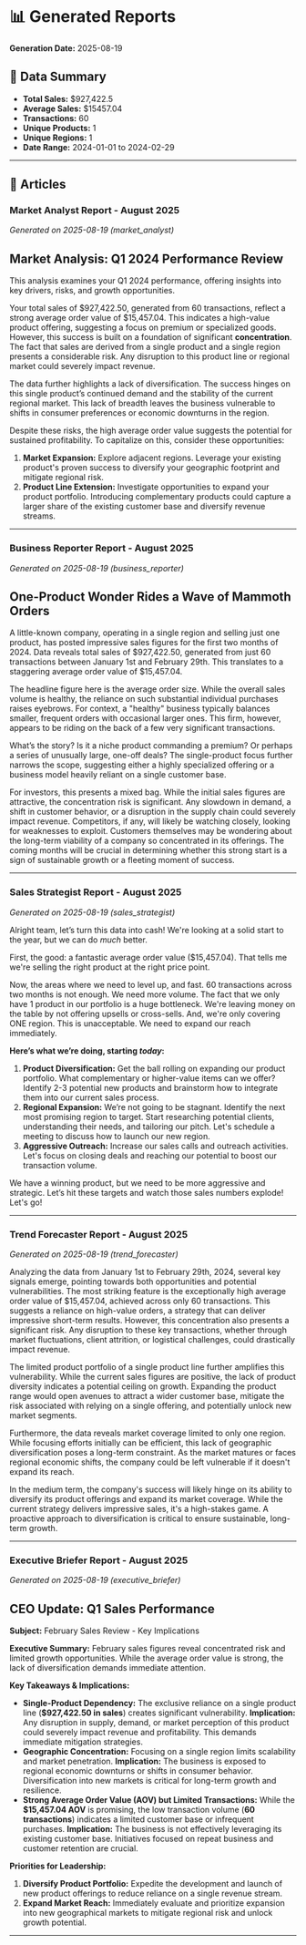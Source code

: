 # 📊 Generated Reports

**Generation Date:** 2025-08-19

## 📌 Data Summary

- **Total Sales:** $927,422.5
- **Average Sales:** $15457.04
- **Transactions:** 60
- **Unique Products:** 1
- **Unique Regions:** 1
- **Date Range:** 2024-01-01 to 2024-02-29

---

## 📰 Articles

### Market Analyst Report - August 2025

_Generated on 2025-08-19 (market_analyst)_

## Market Analysis: Q1 2024 Performance Review

This analysis examines your Q1 2024 performance, offering insights into key drivers, risks, and growth opportunities.

Your total sales of $927,422.50, generated from 60 transactions, reflect a strong average order value of $15,457.04. This indicates a high-value product offering, suggesting a focus on premium or specialized goods. However, this success is built on a foundation of significant **concentration**. The fact that sales are derived from a single product and a single region presents a considerable risk. Any disruption to this product line or regional market could severely impact revenue.

The data further highlights a lack of diversification. The success hinges on this single product’s continued demand and the stability of the current regional market. This lack of breadth leaves the business vulnerable to shifts in consumer preferences or economic downturns in the region.

Despite these risks, the high average order value suggests the potential for sustained profitability. To capitalize on this, consider these opportunities:

1.  **Market Expansion:** Explore adjacent regions. Leverage your existing product's proven success to diversify your geographic footprint and mitigate regional risk.
2.  **Product Line Extension:** Investigate opportunities to expand your product portfolio. Introducing complementary products could capture a larger share of the existing customer base and diversify revenue streams.

---

### Business Reporter Report - August 2025

_Generated on 2025-08-19 (business_reporter)_

## One-Product Wonder Rides a Wave of Mammoth Orders

A little-known company, operating in a single region and selling just one product, has posted impressive sales figures for the first two months of 2024. Data reveals total sales of $927,422.50, generated from just 60 transactions between January 1st and February 29th. This translates to a staggering average order value of $15,457.04.

The headline figure here is the average order size. While the overall sales volume is healthy, the reliance on such substantial individual purchases raises eyebrows. For context, a "healthy" business typically balances smaller, frequent orders with occasional larger ones. This firm, however, appears to be riding on the back of a few very significant transactions.

What’s the story? Is it a niche product commanding a premium? Or perhaps a series of unusually large, one-off deals? The single-product focus further narrows the scope, suggesting either a highly specialized offering or a business model heavily reliant on a single customer base.

For investors, this presents a mixed bag. While the initial sales figures are attractive, the concentration risk is significant. Any slowdown in demand, a shift in customer behavior, or a disruption in the supply chain could severely impact revenue. Competitors, if any, will likely be watching closely, looking for weaknesses to exploit. Customers themselves may be wondering about the long-term viability of a company so concentrated in its offerings. The coming months will be crucial in determining whether this strong start is a sign of sustainable growth or a fleeting moment of success.

---

### Sales Strategist Report - August 2025

_Generated on 2025-08-19 (sales_strategist)_

Alright team, let’s turn this data into cash! We're looking at a solid start to the year, but we can do _much_ better.

First, the good: a fantastic average order value ($15,457.04). That tells me we're selling the right product at the right price point.

Now, the areas where we need to level up, and fast. 60 transactions across two months is not enough. We need more volume. The fact that we only have 1 product in our portfolio is a huge bottleneck. We're leaving money on the table by not offering upsells or cross-sells. And, we're only covering ONE region. This is unacceptable. We need to expand our reach immediately.

**Here’s what we’re doing, starting _today_:**

1.  **Product Diversification:** Get the ball rolling on expanding our product portfolio. What complementary or higher-value items can we offer? Identify 2-3 potential new products and brainstorm how to integrate them into our current sales process.
2.  **Regional Expansion:** We’re not going to be stagnant. Identify the next most promising region to target. Start researching potential clients, understanding their needs, and tailoring our pitch. Let's schedule a meeting to discuss how to launch our new region.
3.  **Aggressive Outreach:** Increase our sales calls and outreach activities. Let's focus on closing deals and reaching our potential to boost our transaction volume.

We have a winning product, but we need to be more aggressive and strategic. Let’s hit these targets and watch those sales numbers explode! Let's go!

---

### Trend Forecaster Report - August 2025

_Generated on 2025-08-19 (trend_forecaster)_

Analyzing the data from January 1st to February 29th, 2024, several key signals emerge, pointing towards both opportunities and potential vulnerabilities. The most striking feature is the exceptionally high average order value of $15,457.04, achieved across only 60 transactions. This suggests a reliance on high-value orders, a strategy that can deliver impressive short-term results. However, this concentration also presents a significant risk. Any disruption to these key transactions, whether through market fluctuations, client attrition, or logistical challenges, could drastically impact revenue.

The limited product portfolio of a single product line further amplifies this vulnerability. While the current sales figures are positive, the lack of product diversity indicates a potential ceiling on growth. Expanding the product range would open avenues to attract a wider customer base, mitigate the risk associated with relying on a single offering, and potentially unlock new market segments.

Furthermore, the data reveals market coverage limited to only one region. While focusing efforts initially can be efficient, this lack of geographic diversification poses a long-term constraint. As the market matures or faces regional economic shifts, the company could be left vulnerable if it doesn't expand its reach.

In the medium term, the company's success will likely hinge on its ability to diversify its product offerings and expand its market coverage. While the current strategy delivers impressive sales, it's a high-stakes game. A proactive approach to diversification is critical to ensure sustainable, long-term growth.

---

### Executive Briefer Report - August 2025

_Generated on 2025-08-19 (executive_briefer)_

## CEO Update: Q1 Sales Performance

**Subject:** February Sales Review - Key Implications

**Executive Summary:** February sales figures reveal concentrated risk and limited growth opportunities. While the average order value is strong, the lack of diversification demands immediate attention.

**Key Takeaways & Implications:**

- **Single-Product Dependency:** The exclusive reliance on a single product line (**$927,422.50 in sales**) creates significant vulnerability. **Implication:** Any disruption in supply, demand, or market perception of this product could severely impact revenue and profitability. This demands immediate mitigation strategies.
- **Geographic Concentration:** Focusing on a single region limits scalability and market penetration. **Implication:** The business is exposed to regional economic downturns or shifts in consumer behavior. Diversification into new markets is critical for long-term growth and resilience.
- **Strong Average Order Value (AOV) but Limited Transactions:** While the **$15,457.04 AOV** is promising, the low transaction volume (**60 transactions**) indicates a limited customer base or infrequent purchases. **Implication:** The business is not effectively leveraging its existing customer base. Initiatives focused on repeat business and customer retention are crucial.

**Priorities for Leadership:**

1.  **Diversify Product Portfolio:** Expedite the development and launch of new product offerings to reduce reliance on a single revenue stream.
2.  **Expand Market Reach:** Immediately evaluate and prioritize expansion into new geographical markets to mitigate regional risk and unlock growth potential.

---
